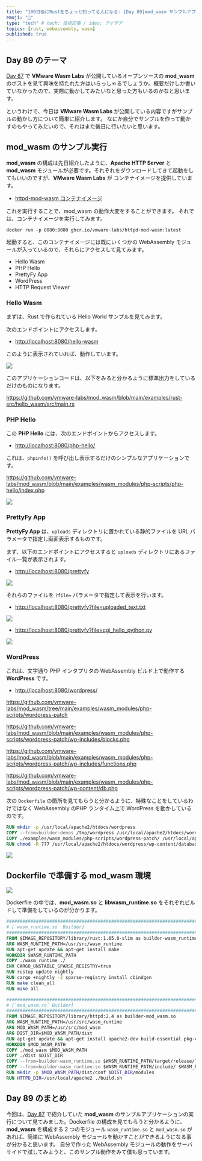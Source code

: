 ```yaml
---
title: "100日後にRustをちょっと知ってる人になる: [Day 89]mod_wasm サンプルアプリケーションの実行"
emoji: "🦀"
type: "tech" # tech: 技術記事 / idea: アイデア
topics: [rust, webassembly, wasm]
published: true
---
```

## Day 89 のテーマ

[Day 87](https://zenn.dev/shinyay/articles/hello-rust-day087) で **VMware Wasm Labs** が公開しているオープンソースの **mod_wasm** のポストを見て興味を持たれた方はいらっしゃるでしょうか。概要だけしか書いていなかったので、実際に動かしてみたいなと思った方もいるのかなと思います。

というわけで、今日は **VMware Wasm Labs** が公開している内容ですがサンプルの動かし方について簡単に紹介します。
なにか自分でサンプルを作って動かすのもやってみたいので、それはまた後日に行いたいと思います。

## mod_wasm のサンプル実行

**mod_wasm** の構成は先日紹介したように、**Apache HTTP Server** と **mod_wasm** モジュールが必要です。それぞれをダウンロードしてきて起動をしてもいいのですが、**VMware Wasm Labs** が コンテナイメージを提供しています。

- [httpd-mod-wasm コンテナイメージ](https://github.com/vmware-labs/mod_wasm/pkgs/container/httpd-mod-wasm)

これを実行することで、mod_wasm の動作大変をすることができます。
それでは、コンテナイメージを実行してみます。

```shell
docker run -p 8080:8080 ghcr.io/vmware-labs/httpd-mod-wasm:latest
```

起動すると、このコンテナイメージには既にいくつかの WebAssembly モジュールが入っているので、それらにアクセスして見てみます。

- Hello Wasm
- PHP Hello
- PrettyFy App
- WordPress
- HTTP Request Viewer

### Hello Wasm

まずは、Rust で作られている Hello World サンプルを見てみます。

次のエンドポイントにアクセスします。

- <http://localhost:8080/hello-wasm>

このように表示されていれば、動作しています。

![](https://storage.googleapis.com/zenn-user-upload/04b610b405e3-20221216.png)

このアプリケーションコードは、以下をみると分かるように標準出力をしているだけのものになります。

https://github.com/vmware-labs/mod_wasm/blob/main/examples/rust-src/hello_wasm/src/main.rs

### PHP Hello

この **PHP Hello** には、次のエンドポイントからアクセスします。

- <http://localhost:8080/php-hello/>

これは、`phpinfo()` を呼び出し表示するだけのシンプルなアプリケーションです。

https://github.com/vmware-labs/mod_wasm/blob/main/examples/wasm_modules/php-scripts/php-hello/index.php

![](https://storage.googleapis.com/zenn-user-upload/d809a74501ed-20221216.png)

### PrettyFy App

**PrettyFy App** は、`uploads` ディレクトリに置かれている静的ファイルを URL パラメータで指定し画面表示するものです。

まず、以下のエンドポイントにアクセスすると `uploads` ディレクトリにあるファイル一覧が表示されます。
- <http://localhost:8080/prettyfy>

![](https://storage.googleapis.com/zenn-user-upload/bad110da3b1b-20221216.png)

それらのファイルを `?file=` パラメータで指定して表示を行います。

- <http://localhost:8080/prettyfy?file=uploaded_text.txt>

![](https://storage.googleapis.com/zenn-user-upload/68ff98ab8ffb-20221216.png)

- <http://localhost:8080/prettyfy?file=cgi_hello_python.py>

![](https://storage.googleapis.com/zenn-user-upload/f5f822904350-20221216.png)

### WordPress

これは、文字通り PHP インタプリタの WebAssembly ビルド上で動作する **WordPress** です。

- <http://localhost:8080/wordpress/>

https://github.com/vmware-labs/mod_wasm/tree/main/examples/wasm_modules/php-scripts/wordpress-patch

https://github.com/vmware-labs/mod_wasm/blob/main/examples/wasm_modules/php-scripts/wordpress-patch/wp-includes/blocks.php

https://github.com/vmware-labs/mod_wasm/blob/main/examples/wasm_modules/php-scripts/wordpress-patch/wp-includes/functions.php

https://github.com/vmware-labs/mod_wasm/blob/main/examples/wasm_modules/php-scripts/wordpress-patch/wp-content/db.php

次の `Dockerfile` の箇所を見てもらうと分かるように、特殊なことをしているわけではなく WebAssembly のPHP ランタイム上で WordPress を動かしているのです。

```dockerfile
RUN mkdir -p /usr/local/apache2/htdocs/wordpress
COPY --from=builder-demos /tmp/wordpress /usr/local/apache2/htdocs/wordpress
COPY ./examples/wasm_modules/php-scripts/wordpress-patch/ /usr/local/apache2/htdocs/wordpress
RUN chmod -R 777 /usr/local/apache2/htdocs/wordpress/wp-content/database
```
![](https://storage.googleapis.com/zenn-user-upload/f04ab6b75656-20221216.png)

## Dockerfile で準備する mod_wasm 環境

![](https://storage.googleapis.com/zenn-user-upload/dcb8451237e7-20221214.png)

Dockerfile の中では、**mod_wasm.so** と **libwasm_runtime.so** をそれぞれビルドして準備をしているのが分かります。

```dockerfile
################################################################################
# [`wasm_runtime.so` Builder]
################################################################################
FROM $IMAGE_REPOSITORY/library/rust:1.65.0-slim as builder-wasm_runtime.so
ARG WASM_RUNTIME_PATH=/usr/src/wasm_runtime
RUN apt-get update && apt-get install make
WORKDIR $WASM_RUNTIME_PATH
COPY ./wasm_runtime ./
ENV CARGO_UNSTABLE_SPARSE_REGISTRY=true
RUN rustup update nightly
RUN cargo +nightly -Z sparse-registry install cbindgen
RUN make clean_all
RUN make all
```

```dockerfile
################################################################################
# [`mod_wasm.so` Builder]
################################################################################
FROM $IMAGE_REPOSITORY/library/httpd:2.4 as builder-mod_wasm.so
ARG WASM_RUNTIME_PATH=/usr/src/wasm_runtime
ARG MOD_WASM_PATH=/usr/src/mod_wasm
ARG DIST_DIR=$MOD_WASM_PATH/dist
RUN apt-get update && apt-get install apache2-dev build-essential pkg-config libtool libapr1-dev libaprutil1-dev make gcc libtool-bin libxml2-dev libpcre2-dev subversion pkg-config -y
WORKDIR $MOD_WASM_PATH
COPY ./mod_wasm $MOD_WASM_PATH
COPY ./dist $DIST_DIR
COPY --from=builder-wasm_runtime.so $WASM_RUNTIME_PATH/target/release/libwasm_runtime.so $WASM_RUNTIME_PATH/target/release/libwasm_runtime.so
COPY --from=builder-wasm_runtime.so $WASM_RUNTIME_PATH/include/ $WASM_RUNTIME_PATH/include/
RUN mkdir -p $MOD_WASM_PATH/dist/conf $DIST_DIR/modules
RUN HTTPD_DIR=/usr/local/apache2 ./build.sh
```

## Day 89 のまとめ

今回は、[Day 87](https://zenn.dev/shinyay/articles/hello-rust-day087) で紹介していた **mod_wasm** のサンプルアプリケーションの実行について見てみました。Dockerfile の構成を見てもらうと分かるように、**mod_wasm** を構成する 2 つのモジュール `wasm_runtime.so` と `mod_wasm.so` があれば、簡単に WebAssembly モジュールを動かすことができるようになる事が分かると思います。
自分で作った WebAssembly モジュールの動作をサーバサイドで試してみようと、このサンプル動作をみて僕も思っています。
